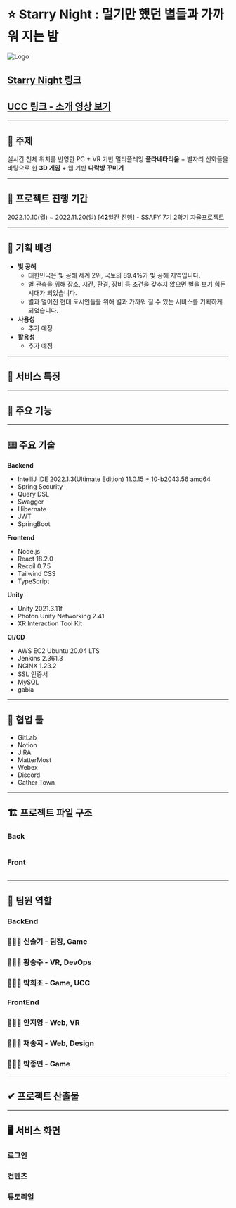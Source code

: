 # **⭐ Starry Night : 멀기만 했던 별들과 가까워 지는 밤**

![Logo](/uploads/af48a2b9e7a57bb61e8ab3d76f3dba4f/KakaoTalk_20221121_011112771.png)

## **[Starry Night 링크](https://starry-night.kr/)**

## **[UCC 링크 - 소개 영상 보기](https://www.youtube.com/watch?v=eVtlH42FHsQ)**

---

## 📖 주제

실시간 천체 위치를 반영한 PC + VR 기반 멀티플레잉 **플라네타리움** + 별자리 신화들을 바탕으로 한 **3D 게임** + 웹 기반 **다락방 꾸미기**

---

## 📅 **프로젝트 진행 기간**

2022.10.10(월) ~ 2022.11.20(일) [****42****일간 진행] - SSAFY 7기 2학기 자율프로젝트

---

## 🤔 기획 배경

- **빛 공해**
  - 대한민국은 빛 공해 세계 2위, 국토의 89.4%가 빛 공해 지역입니다.
  - 별 관측을 위해 장소, 시간, 환경, 장비 등 조건을 갖추지 않으면 별을 보기 힘든 시대가 되었습니다.
  - 별과 멀어진 현대 도시인들을 위해 별과 가까워 질 수 있는 서비스를 기획하게 되었습니다.
- **사용성**
  - 추가 예정
- **활용성**
  - 추가 예정
---

## 🥌 서비스 특징


---

## 📝 **주요 기능**


---

## ⌨️ **주요 기술**

**Backend**

- IntelliJ IDE 2022.1.3(Ultimate Edition) 11.0.15 + 10-b2043.56 amd64
- Spring Security
- Query DSL
- Swagger
- Hibernate
- JWT
- SpringBoot

**Frontend**

- Node.js
- React 18.2.0
- Recoil 0.7.5
- Tailwind CSS
- TypeScript

**Unity**
- Unity 2021.3.11f
- Photon Unity Networking 2.41
- XR Interaction Tool Kit

**CI/CD**

- AWS EC2 Ubuntu 20.04 LTS
- Jenkins 2.361.3
- NGINX 1.23.2
- SSL 인증서
- MySQL
- gabia

---

## 🔧 **협업 툴**

- GitLab
- Notion
- JIRA
- MatterMost
- Webex
- Discord
- Gather Town

---

## 🏗️ **프로젝트 파일 구조**

### **Back**

```markdown

```

### **Front**

```markdown

```

---

## 👥 **팀원 역할**

### BackEnd

### 👩🏻‍💻 신슬기 - 팀장, Game

### 👨🏻‍💻 황승주 - VR, DevOps

### 👨🏻‍💻 박희조 - Game, UCC

### FrontEnd

### 👩🏻‍💻 안지영 - Web, VR

### 👩🏻‍💻 채송지 - Web, Design

### 👨🏻‍💻 박종민 - Game

---

## **✔ 프로젝트 산출물**


---

## 🖥️ **서비스 화면**

### 로그인

### 컨텐츠

### 튜토리얼


